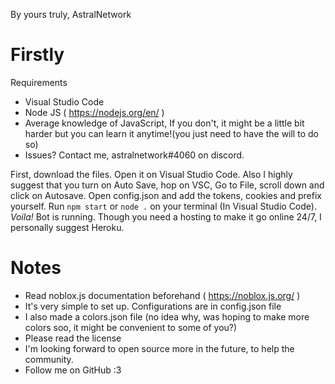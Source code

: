 By yours truly, AstralNetwork 

# Firstly

Requirements
- Visual Studio Code
- Node JS ( https://nodejs.org/en/ )
- Average knowledge of JavaScript, If you don't, it might be a little bit harder but you can learn it anytime!(you just need to have the will to do so)
- Issues? Contact me, astralnetwork#4060 on discord.

First, download the files.
Open it on Visual Studio Code.
Also I highly suggest that you turn on Auto Save, hop on VSC, Go to File, scroll down and click on Autosave.
Open config.json and add the tokens, cookies and prefix yourself.
Run `npm start` or `node .` on your terminal (In Visual Studio Code).
*Voila!* Bot is running. Though you need a hosting to make it go online 24/7, I personally suggest Heroku.

# Notes

- Read noblox.js documentation beforehand ( https://noblox.js.org/ )
- It's very simple to set up. Configurations are in config.json file
- I also made a colors.json file (no idea why, was hoping to make more colors soo, it might be convenient to some of you?)
- Please read the license
- I'm looking forward to open source more in the future, to help the community.
- Follow me on GitHub :3 
